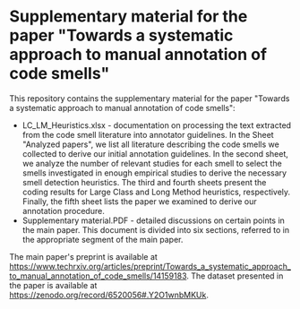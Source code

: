 # Supplementary material for the paper "Towards a systematic approach to manual annotation of code smells"

This repository contains the supplementary material for the paper "Towards a systematic approach to manual annotation of code smells":
* LC_LM_Heuristics.xlsx - documentation on processing the text extracted from the code smell literature into annotator guidelines. In the Sheet "Analyzed papers", we list all literature describing the code smells we collected to derive our initial annotation guidelines. In the second sheet, we analyze the number of relevant studies for each smell to select the smells investigated in enough empirical studies to derive the necessary smell detection heuristics. The third and fourth sheets present the coding results for Large Class and Long Method heuristics, respectively. Finally, the fifth sheet lists the paper we examined to derive our annotation procedure.
* Supplementary material.PDF - detailed discussions on certain points in the main paper. This document is divided into six sections, referred to in the appropriate segment of the main paper.

The main paper's preprint is available at https://www.techrxiv.org/articles/preprint/Towards_a_systematic_approach_to_manual_annotation_of_code_smells/14159183. The dataset presented in the paper is available at https://zenodo.org/record/6520056#.Y2O1wnbMKUk.
